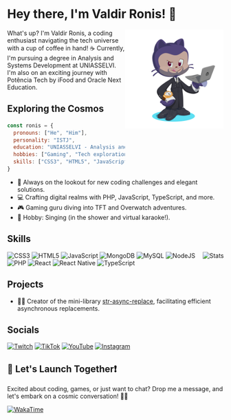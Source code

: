 # Hey there, I'm Valdir Ronis! 🚀

<img align="right" alt="Ronis as Octocat" src="./assets/images/octocat.png" width="230">

What's up? I'm Valdir Ronis, a coding enthusiast navigating the tech universe with a cup of coffee in hand! ☕️ Currently, I'm pursuing a degree in Analysis and Systems Development at UNIASSELVI. I'm also on an exciting journey with Potência Tech by iFood and Oracle Next Education.

## Exploring the Cosmos

```javascript
const ronis = {
  pronouns: ["He", "Him"],
  personality: "ISTJ",
  education: "UNIASSELVI - Analysis and Systems Development",
  hobbies: ["Gaming", "Tech exploration", "Singing"],
  skills: ["CSS3", "HTML5", "JavaScript", "MongoDB", "MySQL", "NodeJS", "PHP", "React", "React Native", "TypeScript"],
}
```

- 🚀 Always on the lookout for new coding challenges and elegant solutions.
- 💻 Crafting digital realms with PHP, JavaScript, TypeScript, and more.
- 🎮 Gaming guru diving into TFT and Overwatch adventures.
- 🎤 Hobby: Singing (in the shower and virtual karaoke!).

## Skills

<img src="https://github-readme-stats.vercel.app/api/top-langs/?username=rxog&theme=dark&hide_border=true&include_all_commits=true&count_private=true" alt="Stats" align="right">

![CSS3](https://img.shields.io/badge/css3-%231572B6.svg?style=for-the-badge&logo=css3&logoColor=white)
![HTML5](https://img.shields.io/badge/html5-%23E34F26.svg?style=for-the-badge&logo=html5&logoColor=white)
![JavaScript](https://img.shields.io/badge/javascript-%23323330.svg?style=for-the-badge&logo=javascript&logoColor=%23F7DF1E)
![MongoDB](https://img.shields.io/badge/MongoDB-%234ea94b.svg?style=for-the-badge&logo=mongodb&logoColor=white)
![MySQL](https://img.shields.io/badge/mysql-%2300f.svg?style=for-the-badge&logo=mysql&logoColor=white)
![NodeJS](https://img.shields.io/badge/node.js-6DA55F?style=for-the-badge&logo=node.js&logoColor=white)
![PHP](https://img.shields.io/badge/php-%23777BB4.svg?style=for-the-badge&logo=php&logoColor=white)
![React](https://img.shields.io/badge/react-%2320232a.svg?style=for-the-badge&logo=react&logoColor=%2361DAFB)
![React Native](https://img.shields.io/badge/react_native-%2320232a.svg?style=for-the-badge&logo=react&logoColor=%2361DAFB)
![TypeScript](https://img.shields.io/badge/typescript-%23007ACC.svg?style=for-the-badge&logo=typescript&logoColor=white)

## Projects

- 👨‍💻 Creator of the mini-library [str-async-replace](https://github.com/rxog/str-async-replace), facilitating efficient asynchronous replacements.

## Socials

[twitch-url]: https://www.twitch.tv/xogum
[twitch-badge]: https://img.shields.io/badge/Twitch-%239146FF.svg?logo=Twitch&logoColor=white

[youtube-url]: https://www.youtube.com/@xogum
[youtube-badge]: https://img.shields.io/badge/YouTube-%23FF0000.svg?logo=YouTube&logoColor=white

[tiktok-url]: https://www.tiktok.com/@ronisxogum
[tiktok-badge]: https://img.shields.io/badge/TikTok-%23000000.svg?logo=TikTok&logoColor=white

[instagram-url]: https://instagram.com/ronisxogum
[instagram-badge]: https://img.shields.io/badge/Instagram-%23E4405F.svg?logo=Instagram&logoColor=white

[![Twitch][twitch-badge]][twitch-url]
[![TikTok][tiktok-badge]][tiktok-url]
[![YouTube][youtube-badge]][youtube-url]
[![Instagram][instagram-badge]][instagram-url]

## 🚀 Let's Launch Together❗

Excited about coding, games, or just want to chat? Drop me a message, and let's embark on a cosmic conversation! 🚀✨

[![WakaTime](https://wakatime.com/badge/user/d91b665e-c663-47e8-8ec6-53cdbc729a68.svg?style=for-the-badge)](https://wakatime.com/@d91b665e-c663-47e8-8ec6-53cdbc729a68)
